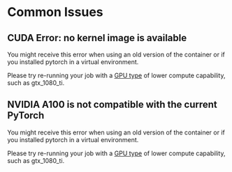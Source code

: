 # Common Issues

## CUDA Error: no kernel image is available

You might receive this error when using an old version of the container or if you installed pytorch in a virtual environment.

Please try re-running your job with a [GPU type](gpu_types.md) of lower compute capability, such as gtx_1080_ti.

## NVIDIA A100 is not compatible with the current PyTorch

You might receive this error when using an old version of the container or if you installed pytorch in a virtual environment.

Please try re-running your job with a [GPU type](gpu_types.md) of lower compute capability, such as gtx_1080_ti.
